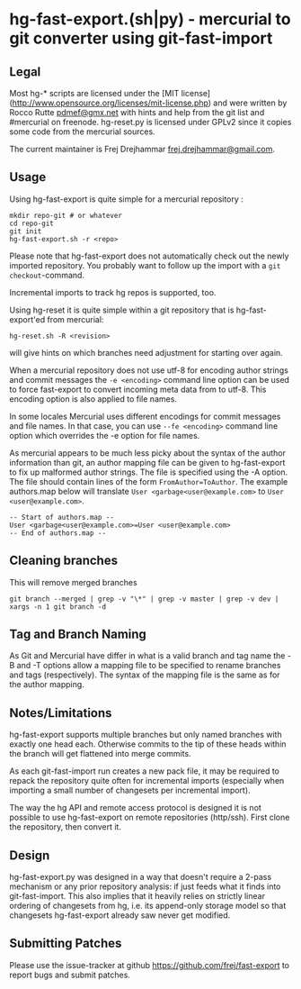hg-fast-export.(sh|py) - mercurial to git converter using git-fast-import
=========================================================================

Legal
-----

Most hg-* scripts are licensed under the [MIT license]
(http://www.opensource.org/licenses/mit-license.php) and were written
by Rocco Rutte <pdmef@gmx.net> with hints and help from the git list and
\#mercurial on freenode. hg-reset.py is licensed under GPLv2 since it
copies some code from the mercurial sources.

The current maintainer is Frej Drejhammar <frej.drejhammar@gmail.com>.

Usage
-----

Using hg-fast-export is quite simple for a mercurial repository <repo>:

```
mkdir repo-git # or whatever
cd repo-git
git init
hg-fast-export.sh -r <repo>
```

Please note that hg-fast-export does not automatically check out the
newly imported repository. You probably want to follow up the import
with a `git checkout`-command.

Incremental imports to track hg repos is supported, too.

Using hg-reset it is quite simple within a git repository that is
hg-fast-export'ed from mercurial:

```
hg-reset.sh -R <revision>
```

will give hints on which branches need adjustment for starting over
again.

When a mercurial repository does not use utf-8 for encoding author
strings and commit messages the `-e <encoding>` command line option
can be used to force fast-export to convert incoming meta data from
<encoding> to utf-8. This encoding option is also applied to file names.

In some locales Mercurial uses different encodings for commit messages
and file names. In that case, you can use `--fe <encoding>` command line
option which overrides the -e option for file names.

As mercurial appears to be much less picky about the syntax of the
author information than git, an author mapping file can be given to
hg-fast-export to fix up malformed author strings. The file is
specified using the -A option. The file should contain lines of the
form `FromAuthor=ToAuthor`. The example authors.map below will
translate `User <garbage<user@example.com>` to `User <user@example.com>`.

```
-- Start of authors.map --
User <garbage<user@example.com>=User <user@example.com>
-- End of authors.map --
```

Cleaning branches
-------------------
This will remove merged branches
```
git branch --merged | grep -v "\*" | grep -v master | grep -v dev | xargs -n 1 git branch -d
```






Tag and Branch Naming
---------------------

As Git and Mercurial have differ in what is a valid branch and tag
name the -B and -T options allow a mapping file to be specified to
rename branches and tags (respectively). The syntax of the mapping
file is the same as for the author mapping.

Notes/Limitations
-----------------

hg-fast-export supports multiple branches but only named branches with
exactly one head each. Otherwise commits to the tip of these heads
within the branch will get flattened into merge commits.

As each git-fast-import run creates a new pack file, it may be
required to repack the repository quite often for incremental imports
(especially when importing a small number of changesets per
incremental import).

The way the hg API and remote access protocol is designed it is not
possible to use hg-fast-export on remote repositories
(http/ssh). First clone the repository, then convert it.

Design
------

hg-fast-export.py was designed in a way that doesn't require a 2-pass
mechanism or any prior repository analysis: if just feeds what it
finds into git-fast-import. This also implies that it heavily relies
on strictly linear ordering of changesets from hg, i.e. its
append-only storage model so that changesets hg-fast-export already
saw never get modified.

Submitting Patches
------------------

Please use the issue-tracker at github
https://github.com/frej/fast-export to report bugs and submit
patches.

